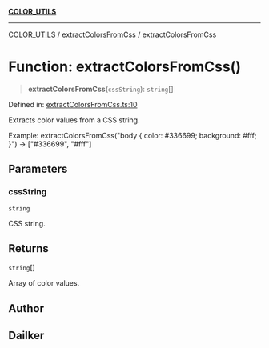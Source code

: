 [**COLOR_UTILS**](../../README.md)

***

[COLOR_UTILS](../../README.md) / [extractColorsFromCss](../README.md) / extractColorsFromCss

# Function: extractColorsFromCss()

> **extractColorsFromCss**(`cssString`): `string`[]

Defined in: [extractColorsFromCss.ts:10](https://github.com/dailker/everyutil/blob/2c6c8c707de5d4a5d228d272d2d21855929838e2/src/color/extractColorsFromCss.ts#L10)

Extracts color values from a CSS string.

Example: extractColorsFromCss("body { color: #336699; background: #fff; }") → ["#336699", "#fff"]

## Parameters

### cssString

`string`

CSS string.

## Returns

`string`[]

Array of color values.

## Author

## Dailker
